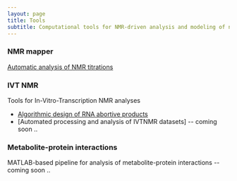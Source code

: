 ```yaml
---
layout: page
title: Tools
subtitle: Computational tools for NMR-driven analysis and modeling of networks
---
```


### NMR mapper
[Automatic analysis of NMR titrations](http://sitemapper.nmrhub.eu)

### IVT NMR
Tools for In-Vitro-Transcription NMR analyses
- [Algorithmic design of RNA abortive products](https://github.com/systemsnmr/ivtnmr/tree/master/aborts_design)
- [Automated processing and analysis of IVTNMR datasets] -- coming soon ..

### Metabolite-protein interactions
MATLAB-based pipeline for analysis of metabolite-protein interactions -- coming soon ..
